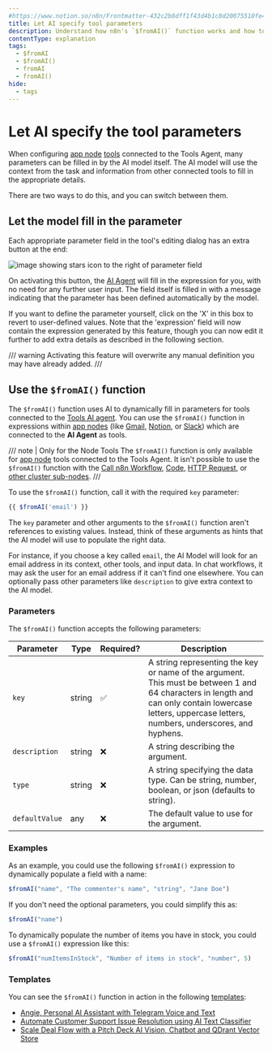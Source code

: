 ```yaml
---
#https://www.notion.so/n8n/Frontmatter-432c2b8dff1f43d4b1c8d20075510fe4
title: Let AI specify tool parameters
description: Understand how n8n's `$fromAI()` function works and how to use it to dynamically populate parameters for AI app tools, or use the built-in automation to complete them instead.
contentType: explanation
tags:
  - $fromAI
  - $fromAI()
  - fromAI
  - fromAI()
hide:
  - tags
---
```


# Let AI specify the tool parameters

When configuring [app node](/integrations/builtin/app-nodes/index.md) [tools](/glossary.md#ai-tool) connected to the Tools Agent, many parameters can be filled in by the AI model itself. The AI model will use the context from the task and information from other connected tools to fill in the appropriate details.

There are two ways to do this, and you can switch between them.

## Let the model fill in the parameter

Each appropriate parameter field in the tool's editing dialog has an extra button at the end:

![image showing stars icon to the right of parameter field](/_images/advanced-ai/ai-stars.png)

On activating this button, the [AI Agent](/glossary.md#ai-agent) will fill in the expression for you, with no need for any further user input.
The field itself is filled in with a message indicating that the parameter has been defined automatically by the model.

If you want to define the parameter yourself, click on the 'X' in this box to revert to user-defined values. Note that the 'expression' field will now contain the expression generated by this feature, though you can now edit it further to add extra details as described in the following section.

/// warning 
Activating this feature will overwrite any manual definition you may have already added.
///

## Use the `$fromAI()` function 

The `$fromAI()` function uses AI to dynamically fill in parameters for tools connected to the [Tools AI agent](/integrations/builtin/cluster-nodes/root-nodes/n8n-nodes-langchain.agent/tools-agent.md).  You can use the `$fromAI()` function in expressions within [app nodes](/integrations/builtin/app-nodes/index.md) (like [Gmail](/integrations/builtin/app-nodes/n8n-nodes-base.gmail/index.md), [Notion](/integrations/builtin/app-nodes/n8n-nodes-base.notion/index.md), or [Slack](/integrations/builtin/app-nodes/n8n-nodes-base.slack.md)) which are connected to the **AI Agent** as tools.

/// note | Only for the Node Tools
The `$fromAI()` function is only available for [app node](/integrations/builtin/app-nodes/index.md) tools connected to the Tools Agent. It isn't possible to use the `$fromAI()` function with the [Call n8n Workflow](/integrations/builtin/cluster-nodes/sub-nodes/n8n-nodes-langchain.toolworkflow.md), [Code](/integrations/builtin/cluster-nodes/sub-nodes/n8n-nodes-langchain.toolcode.md), [HTTP Request](/integrations/builtin/cluster-nodes/sub-nodes/n8n-nodes-langchain.toolhttprequest.md), or [other cluster sub-nodes](/integrations/builtin/cluster-nodes/sub-nodes/index.md).
///

To use the `$fromAI()` function, call it with the required `key` parameter:

```javascript
{{ $fromAI('email') }}
```

The `key` parameter and other arguments to the `$fromAI()` function aren't references to existing values. Instead, think of these arguments as hints that the AI model will use to populate the right data.

For instance, if you choose a key called `email`, the AI Model will look for an email address in its context, other tools, and input data. In chat workflows, it may ask the user for an email address if it can't find one elsewhere. You can optionally pass other parameters like `description` to give extra context to the AI model.

### Parameters

The `$fromAI()` function accepts the following parameters:

<!-- vale off -->

| Parameter | Type | Required? | Description |
| --------- | ---- | --------- | ----------- |
| `key` | string | :white_check_mark: | A string representing the key or name of the argument. This must be between 1 and 64 characters in length and can only contain lowercase letters, uppercase letters, numbers, underscores, and hyphens. |
| `description` | string | :x: | A string describing the argument. |
| `type` | string | :x: | A string specifying the data type. Can be string, number, boolean, or json (defaults to string). |
| `defaultValue` | any | :x: | The default value to use for the argument. |

<!-- vale on -->

### Examples

As an example, you could use the following `$fromAI()` expression to dynamically populate a field with a name:

```javascript
$fromAI("name", "The commenter's name", "string", "Jane Doe")
```

If you don't need the optional parameters, you could simplify this as:

```javascript
$fromAI("name")
```

To dynamically populate the number of items you have in stock, you could use a `$fromAI()` expression like this:

```javascript
$fromAI("numItemsInStock", "Number of items in stock", "number", 5)
```

### Templates

You can see the `$fromAI()` function in action in the following [templates](/glossary.md#template-n8n):

* [Angie, Personal AI Assistant with Telegram Voice and Text](https://n8n.io/workflows/2462-angie-personal-ai-assistant-with-telegram-voice-and-text/)
* [Automate Customer Support Issue Resolution using AI Text Classifier](https://n8n.io/workflows/2468-automate-customer-support-issue-resolution-using-ai-text-classifier/)
* [Scale Deal Flow with a Pitch Deck AI Vision, Chatbot and QDrant Vector Store](https://n8n.io/workflows/2464-scale-deal-flow-with-a-pitch-deck-ai-vision-chatbot-and-qdrant-vector-store/)
